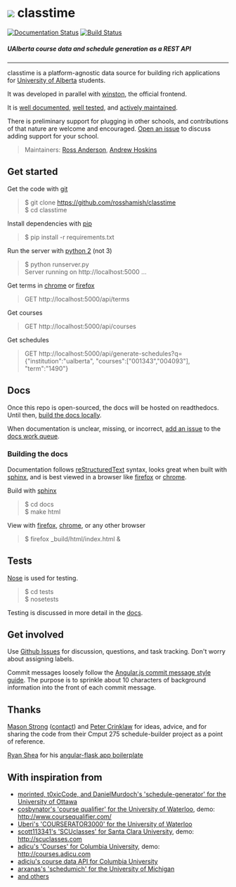 ![](http://i.imgur.com/YS6rK5F.png) classtime
=========
[![Documentation Status](https://readthedocs.org/projects/classtime/badge/?version=latest)](https://readthedocs.org/projects/classtime/?badge=latest)
[![Build Status](https://travis-ci.org/rosshamish/classtime.svg)](https://travis-ci.org/rosshamish/classtime)


##### UAlberta course data and schedule generation as a REST API

<hr />

classtime is a platform-agnostic data source for building rich applications for [University of Alberta](https://ualberta.ca) students.

It was developed in parallel with [winston](https://github.com/ahoskins/winston), the official frontend.

It is [well documented](#docs), [well tested](#tests), and [actively maintained][issue-activity].

There is preliminary support for plugging in other schools, and contributions of that nature are welcome and encouraged. [Open an issue][issue-new] to discuss adding support for your school.

> Maintainers: [Ross Anderson](https://github.com/rosshamish), [Andrew Hoskins](https://github.com/ahoskins)

Get started
-----------

Get the code with [git]
> $ git clone https://github.com/rosshamish/classtime  
> $ cd classtime

Install dependencies with [pip]
> $ pip install -r requirements.txt

Run the server with [python 2][python] (not 3)
> $ python runserver.py  
> Server running on http://localhost:5000 ...

Get terms in [chrome] or [firefox]
> GET http://localhost:5000/api/terms

Get courses
> GET http://localhost:5000/api/courses

Get schedules
> GET http://localhost:5000/api/generate-schedules?q={"institution":"ualberta", "courses":["001343","004093"], "term":"1490"}

Docs
----

Once this repo is open-sourced, the docs will be hosted on readthedocs. Until then, [build the docs locally](#building-the-docs).

When documentation is unclear, missing, or incorrect, [add an issue][issue-new] to the [docs work queue][milestones].

### Building the docs

Documentation follows [reStructuredText] syntax, looks great when built with [sphinx], and is best viewed in a browser like [firefox] or [chrome].

Build with [sphinx]
> $ cd docs  
> $ make html  

View with [firefox], [chrome], or any other browser
> $ firefox _build/html/index.html &

[git]: http://git-scm.com/book/en/v2/Getting-Started-Installing-Git
[python]: https://www.python.org/downloads/
[pip]: http://stackoverflow.com/questions/17271319/installing-pip-on-mac-os-x
[firefox]: https://www.mozilla.org/en-US/firefox/new/
[chrome]: http://www.google.com/chrome/
[reStructuredText]: http://docutils.sourceforge.net/docs/user/rst/quickref.html
[sphinx]: http://sphinx-doc.org/
[issue-new]: https://github.com/rosshamish/classtime/issues/new
[issue-list]: https://github.com/rosshamish/classtime/issues
[issue-activity]: https://github.com/rosshamish/classtime/issues?q=is%3Aissue+sort%3Aupdated-desc
[milestones]: https://github.com/rosshamish/classtime/milestones

Tests
-----
[Nose][nose] is used for testing.

> $ cd tests  
> $ nosetests

Testing is discussed in more detail in the [docs](#docs).

[nose]: https://nose.readthedocs.org/en/latest/

Get involved
------------

Use [Github Issues][issue-list] for discussion, questions, and task tracking. Don't worry about assigning labels.

Commit messages loosely follow the [Angular.js commit message style guide][commit-style-guide].  The purpose is to sprinkle about 10 characters of background information into the front of each commit message.

[commit-style-guide]: https://docs.google.com/document/d/1QrDFcIiPjSLDn3EL15IJygNPiHORgU1_OOAqWjiDU5Y/edit?pli=1

Thanks
------

[Mason Strong](https://github.com/hadacigar) ([contact](mailto:mstrong@ualberta.ca)) and [Peter Crinklaw](http://blackacrebrewing.com/hey.swf) for ideas, advice, and for sharing the code from their Cmput 275 schedule-builder project as a point of reference.

[Ryan Shea](http://ryaneshea.com) for his [angular-flask app boilerplate](https://github.com/rxl/angular-flask)

With inspiration from
---------------------
- [morinted, t0xicCode, and DanielMurdoch's 'schedule-generator' for the University of Ottawa](https://github.com/morinted/schedule-generator)
- [cosbynator's 'course qualifier' for the University of Waterloo](https://github.com/cosbynator/Course-Qualifier), demo: http://www.coursequalifier.com/
- [Uberi's 'COURSERATOR3000' for the University of Waterloo](https://github.com/Uberi/COURSERATOR3000)
- [scott113341's 'SCUclasses' for Santa Clara University](https://github.com/scott113341/SCUclasses), demo: http://scuclasses.com
- [adicu's 'Courses' for Columbia University](https://github.com/adi-archive/Schedule-Builder), demo: http://courses.adicu.com
- [adiciu's course data API for Columbia University](https://github.com/adicu/data.adicu.com)
- [arxanas's 'schedumich' for the University of Michigan](https://github.com/arxanas/schedumich)
- [and others](https://github.com/search?o=desc&q=university+scheduling&ref=searchresults&s=stars&type=Repositories&utf8=%E2%9C%93)
